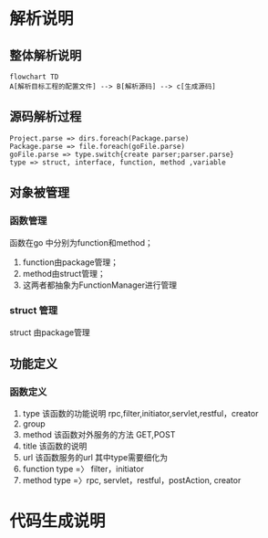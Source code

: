 # 
# 解析说明
## 整体解析说明
```mermaid
flowchart TD
A[解析目标工程的配置文件] --> B[解析源码] --> c[生成源码]
```
## 源码解析过程
```
Project.parse => dirs.foreach(Package.parse)
Package.parse => file.foreach(goFile.parse)
goFile.parse => type.switch{create parser;parser.parse}
type => struct, interface, function, method ,variable
```

## 对象被管理
### 函数管理
函数在go 中分别为function和method；
1. function由package管理；
2. method由struct管理；
3. 这两者都抽象为FunctionManager进行管理
### struct 管理
struct 由package管理



## 功能定义
### 函数定义
1. type 该函数的功能说明 rpc,filter,initiator,servlet,restful，creator
2. group 
3. method 该函数对外服务的方法 GET,POST
4. title 该函数的说明
5. url 该函数服务的url
其中type需要细化为
1. function type =〉 filter，initiator
2. method type =〉rpc, servlet，restful，postAction, creator




# 代码生成说明

